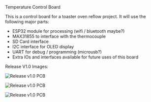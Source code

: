 Temperature Control Board

This is a control board for a toaster oven reflow project. It will use the following major parts:

- ESP32 module for processing (wifi / bluetooth maybe?)
- MAX31855 to interface with the thermocouple
- SD Card interface
- I2C interface for OLED display
- UART for debug / programming (microusb?)
- Extra IOs and interfaces available for future uses of this board

Release V1.0 Images:

![Release v1.0 PCB](https://imgur.com/KFJbnUy.jpeg "Release v1.0 Schematic")

![Release v1.0 PCB](https://imgur.com/yATszyf.jpeg "Release v1.0 PCB")

![Release v1.0 PCB](https://imgur.com/CQYF5gV.jpeg "Release v1.0 Render")




